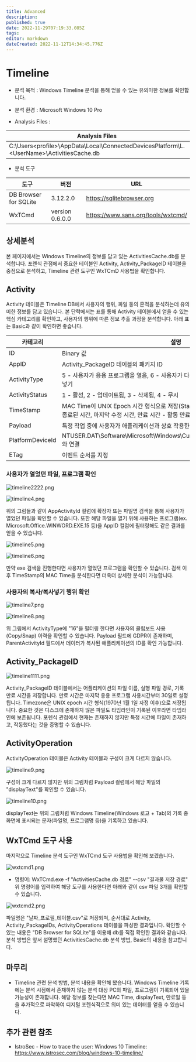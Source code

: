 ```yaml
---
title: Advanced
description: 
published: true
date: 2022-11-29T07:19:33.085Z
tags: 
editor: markdown
dateCreated: 2022-11-12T14:34:45.776Z
---
```


# Timeline

- 분석 목적 : Windows Timeline 분석을 통해 얻을 수 있는 유의미한 정보를 확인합니다.

- 분석 환경 : Microsoft Windows 10 Pro

- Analysis Files : 

|Analysis Files|Artifacts|
|-|-|
|C:\Users\<profile>\AppData\Local\ConnectedDevicesPlatform\L.\<UserName>\ActivitiesCache.db|Timeline|

- 분석 도구 

|도구|버전|URL|
|-|-|-|
|DB Browser for SQLite|3.12.2.0|https://sqlitebrowser.org|
|WxTCmd|version 0.6.0.0|https://www.sans.org/tools/wxtcmd/|


## 상세분석
본 페이지에서는 Windows Timeline의 정보를 담고 있는 ActivitiesCache.db를 분석합니다. 포렌식 관점에서 중요한 테이블인 Activity, Activity_PackageID 테이블을 중점으로 분석하고, Timeline 관련 도구인 WxTCmD 사용법을 확인합니다.

## Activity
Activity 테이블은 Timeline DB에서 사용자의 행위, 파일 둥의 흔적을 분석하는데 유의미한 정보를 담고 있습니다. 본 단락에서는 표를 통해 Activity 테이블에서 얻을 수 있는 핵심 카테고리를 확인하고, 사용자의 행위에 따른 정보 추출 과정을 분석합니다. 아래 표는 Basic과 같이 확인하면 좋습니다.

|카테고리|설명|
|-|-|
|ID|Binary 값|
|AppID|Activity_PackageID 테이블의 패키지 ID|
|ActivityType|5 - 사용자가 응용 프로그램을 열음, 6 - 사용자가 다시 앱으로 작업 중, 10 or 16 - 복사/붙여넣기|
|ActivityStatus|1 - 활성, 2 - 업데이트됨, 3 - 삭제됨, 4 - 무시|
|TimeStamp|MAC Time이 UNIX Epoch 시간 형식으로 저장(Start - 활동이 시작된 시간, End - 활동이 종료된 시간, 마지막 수정 시간, 만료 시간 - 활동 만료 시간(생성 또는 수정 후 30일))|
|Payload|특정 작업 중에 사용자가 애플리케이션과 상호 작용한 것을 기록|
|PlatformDeviceId|NTUSER.DAT\Software\Microsoft\Windows\CurrentVersion\TaskFlow\DeviceCache와 연결|
|ETag|이벤트 순서를 지정|

### 사용자가 열었던 파일, 프로그램 확인
![timeline2222.png](/timeline/timeline2222.png)

![timeline4.png](/timeline/timeline4.png)

위의 그림들과 같이 AppActivityId 컬럼에 확장자 또는 파일명 검색을 통해 사용자가 열었던 파일을 확인할 수 있습니다.
또한 해당 파일을 열기 위해 사용하는 프로그램(ex. Microsoft.Office.WINWORD.EXE.15 등)을 AppID 컬럼에 필터링해도 같은 결과를 얻을 수 있습니다.

![timeline5.png](/timeline/timeline5.png)

![timeline6.png](/timeline/timeline6.png)

만약 exe 검색을 진행한다면 사용자가 열었던 프로그램을 확인할 수 있습니다. 검색 이후 TimeStamp의 MAC Time을 분석한다면 더욱더 상세한 분석이 가능합니다.


### 사용자의 복사/복사넣기 행위 확인
![timeline7.png](/timeline/timeline7.png)

![timeline8.png](/timeline/timeline8.png)

위 그림에서 ActivityType에 "16"을 필터링 한다면 사용자의 클립보드 사용(Copy/Snap) 이력을 확인할 수 있습니다. Payload 필드에 GDPR이 존재하며, ParentActivityId 필드에서 데이터가 복사된 애플리케이션의 ID를 확인 가능합니다.


## Activity_PackageID
![timeline1111.png](/timeline/timeline1111.png)

Activity_PackageID 테이블에서는 어플리케이션의 파일 이름, 실행 파일 경로, 기록 만료 시간을 저장합니다. 만료 시간은 마지막 응용 프로그램 사용시간부터 30일로 설정됩니다. Timezone은 UNIX epoch 시간 형식(1970년 1월 1일 자정 이후)으로 저장됩니다. 중요한 것은 디스크에 존재하지 않은 파일도 타임라인이 기록된 이후라면 타임라인에 보존됩니다. 포렌식 관점에서 현재는 존재하지 않지만 특정 시간에 파일이 존재하고, 작동했다는 것을 증명할 수 있습니다.

## ActivityOperation
ActivityOperation 테이블은 Activity 테이블과 구성이 크게 다르지 않습니다.

![timeline9.png](/timeline/timeline9.png)

구성이 크게 다르지 않지만 위의 그림처럼 Payload 컬럼에서 해당 파일의 "displayText"를 확인할 수 있습니다.

![timeline10.png](/timeline/timeline10.png)

displayText는 위의 그림처럼 Windows Timeline(Windows 로고 + Tab)의 기록 중 화면에 표시되는 문자(파일명, 프로그램명 등)을 기록하고 있습니다.

## WxTCmd 도구 사용
마지막으로 Timeline 분석 도구인 WxTCmd 도구 사용법을 확인해 보겠습니다.

![wxtcmd1.png](/timeline/wxtcmd1.png)

- 명령어: WxTCmd.exe -f "ActivitiesCache.db 경로" --csv "결과물 저장 경로"
위 명령어를 입력하여 해당 도구를 사용한다면 아래와 같이 csv 파일 3개를 확인할 수 있습니다.

![wxtcmd2.png](/timeline/wxtcmd2.png)

파일명은 "날짜_프로필_테이블.csv"로 저장되며, 순서대로 Activity, Activity_PackageIDs, ActivityOperations 테이블을 파싱한 결과입니다. 확인할 수 있는 내용은 "DB Browser for SQLite"를 이용해 db를 직접 확인한 결과와 같습니다. 분석 방법은 앞서 설명했던 ActivitiesCache.db 분석 방법, Basic의 내용을 참고합니다.


## 마무리
- Timeline 관련 분석 방법, 분석 내용을 확인해 봤습니다. Windows Timeline 기록에는 분석 시점에서 존재하지 않는 분석 대상 PC의 파일, 프로그램이 기록되어 있을 가능성이 존재합니다. 해당 정보를 찾는다면 MAC Time, displayText, 만료일 등을 추가적으로 파악하여 디지털 포렌식적으로 의미 있는 데이터를 얻을 수 있습니다.

## 추가 관련 참조
- IstroSec - How to trace the user: Windows 10 Timeline: https://www.istrosec.com/blog/windows-10-timeline/